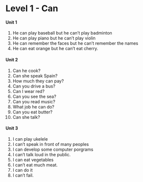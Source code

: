# Level 1 -  Can

#### Unit 1

1. He can play baseball but he can’t play badminton
2. He can play piano but he can’t play violin
3. He can remember the faces but he can’t remember the names
4. He can eat orange but he can’t eat cherry.

#### Unit 2

1. Can he cook?
2. Can she speak Spain?
3. How much they can pay?
4. Can you drive a bus?
5. Can I wear red?
6. Can you see the sea?
7. Can you read music?
8. What job he can do?
9. Can you eat butter?
10. Can she talk?

#### Unit 3

1. I can play ukelele
2. I can’t speak in front of many peoples
3. I can develop some computer porgrams
4. I can’t talk loud in the public.
5. I can eat vegetables
6. I can’t eat much meat.
7. I can do it
8. I can’t fail.
